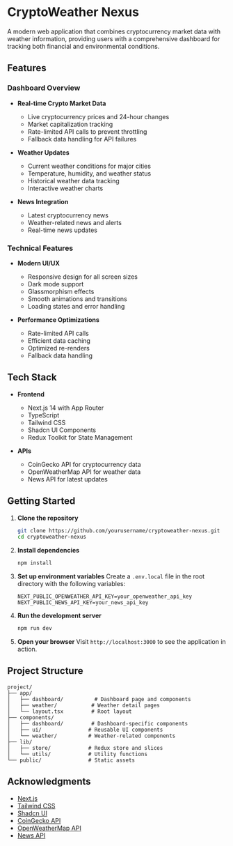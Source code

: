 # CryptoWeather Nexus

A modern web application that combines cryptocurrency market data with weather information, providing users with a comprehensive dashboard for tracking both financial and environmental conditions.

## Features

### Dashboard Overview
- **Real-time Crypto Market Data**
  - Live cryptocurrency prices and 24-hour changes
  - Market capitalization tracking
  - Rate-limited API calls to prevent throttling
  - Fallback data handling for API failures

- **Weather Updates**
  - Current weather conditions for major cities
  - Temperature, humidity, and weather status
  - Historical weather data tracking
  - Interactive weather charts

- **News Integration**
  - Latest cryptocurrency news
  - Weather-related news and alerts
  - Real-time news updates

### Technical Features
- **Modern UI/UX**
  - Responsive design for all screen sizes
  - Dark mode support
  - Glassmorphism effects
  - Smooth animations and transitions
  - Loading states and error handling

- **Performance Optimizations**
  - Rate-limited API calls
  - Efficient data caching
  - Optimized re-renders
  - Fallback data handling

## Tech Stack

- **Frontend**
  - Next.js 14 with App Router
  - TypeScript
  - Tailwind CSS
  - Shadcn UI Components
  - Redux Toolkit for State Management

- **APIs**
  - CoinGecko API for cryptocurrency data
  - OpenWeatherMap API for weather data
  - News API for latest updates

## Getting Started

1. **Clone the repository**
   ```bash
   git clone https://github.com/yourusername/cryptoweather-nexus.git
   cd cryptoweather-nexus
   ```

2. **Install dependencies**
   ```bash
   npm install
   ```

3. **Set up environment variables**
   Create a `.env.local` file in the root directory with the following variables:
   ```
   NEXT_PUBLIC_OPENWEATHER_API_KEY=your_openweather_api_key
   NEXT_PUBLIC_NEWS_API_KEY=your_news_api_key
   ```

4. **Run the development server**
   ```bash
   npm run dev
   ```

5. **Open your browser**
   Visit `http://localhost:3000` to see the application in action.

## Project Structure

```
project/
├── app/
│   ├── dashboard/          # Dashboard page and components
│   ├── weather/           # Weather detail pages
│   └── layout.tsx         # Root layout
├── components/
│   ├── dashboard/         # Dashboard-specific components
│   ├── ui/               # Reusable UI components
│   └── weather/          # Weather-related components
├── lib/
│   ├── store/            # Redux store and slices
│   └── utils/            # Utility functions
└── public/               # Static assets
```

## Acknowledgments

- [Next.js](https://nextjs.org/)
- [Tailwind CSS](https://tailwindcss.com/)
- [Shadcn UI](https://ui.shadcn.com/)
- [CoinGecko API](https://www.coingecko.com/en/api)
- [OpenWeatherMap API](https://openweathermap.org/api)
- [News API](https://newsapi.org/) 